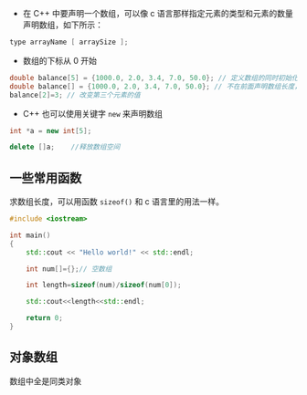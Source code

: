 
- 在 C++ 中要声明一个数组，可以像 c 语言那样指定元素的类型和元素的数量声明数组，如下所示：

```c++
type arrayName [ arraySize ];
```
- 数组的下标从 0 开始
```c++
double balance[5] = {1000.0, 2.0, 3.4, 7.0, 50.0}; // 定义数组的同时初始化
double balance[] = {1000.0, 2.0, 3.4, 7.0, 50.0}; // 不在前面声明数组长度，在初始化中暗示数组长度
balance[2]=3; // 改变第三个元素的值
```

- C++ 也可以使用关键字 `new` 来声明数组

```cpp
int *a = new int[5];

delete []a;    //释放数组空间
```



## 一些常用函数

求数组长度，可以用函数 `sizeof()` 和 c 语言里的用法一样。

```cpp
#include <iostream>

int main()
{
    std::cout << "Hello world!" << std::endl;

    int num[]={};// 空数组

    int length=sizeof(num)/sizeof(num[0]);

    std::cout<<length<<std::endl;

    return 0;
}
```



## 对象数组

数组中全是同类对象
